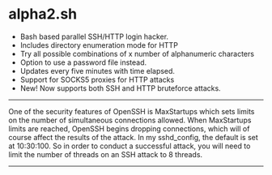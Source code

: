 # alpha2.sh
* Bash based parallel SSH/HTTP login hacker.<br>
* Includes directory enumeration mode for HTTP<br>
* Try all possible combinations of x number of alphanumeric characters<br>
* Option to use a password file instead.<br>
* Updates every five minutes with time elapsed.<br>
* Support for SOCKS5 proxies for HTTP attacks<br>
* New! Now supports both SSH and HTTP bruteforce attacks.
<hr size="1">
One of the security features of OpenSSH is MaxStartups which sets limits on the number of simultaneous connections allowed. When MaxStartups limits are reached, OpenSSH begins dropping connections, which will of course affect the results of the attack. In my sshd_config, the default is set at 10:30:100. So in order to conduct a successful attack, you will need to limit the number of threads on an SSH attack to 8 threads.
<hr>

